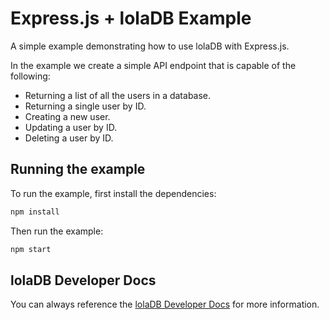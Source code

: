 # Express.js + lolaDB Example

A simple example demonstrating how to use lolaDB with Express.js.

In the example we create a simple API endpoint that is capable of the following:

- Returning a list of all the users in a database.
- Returning a single user by ID.
- Creating a new user.
- Updating a user by ID.
- Deleting a user by ID.

## Running the example

To run the example, first install the dependencies:

```sh
npm install
```

Then run the example:

```sh
npm start
```

## lolaDB Developer Docs

You can always reference the [lolaDB Developer Docs](https://docs.loladb.com/?utm_source=github&utm_medium=nodejs-examples&utm_campaign=expressjs) for more information.
